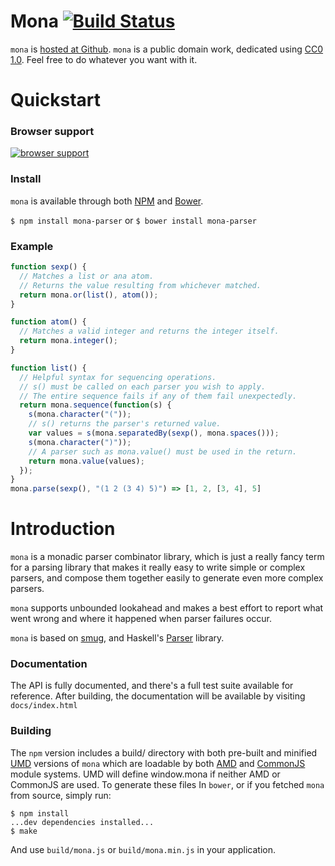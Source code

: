 # Mona [![Build Status](https://travis-ci.org/sykopomp/mona.png)](https://travis-ci.org/sykopomp/mona)

`mona` is
[hosted at Github](http://github.com/sykopomp/mona). `mona` is a
public domain work, dedicated using
[CC0 1.0](https://creativecommons.org/publicdomain/zero/1.0/). Feel
free to do whatever you want with it.

# Quickstart

### Browser support

[![browser support](http://ci.testling.com/sykopomp/mona.png)](http://ci.testling.com/sykopomp/mona)

### Install

`mona` is available through both [NPM](http://npmjs.org) and
[Bower](http://bower.io).

`$ npm install mona-parser`
or
`$ bower install mona-parser`

### Example

```javascript
function sexp() {
  // Matches a list or ana atom.
  // Returns the value resulting from whichever matched.
  return mona.or(list(), atom());
}

function atom() {
  // Matches a valid integer and returns the integer itself.
  return mona.integer();
}

function list() {
  // Helpful syntax for sequencing operations.
  // s() must be called on each parser you wish to apply.
  // The entire sequence fails if any of them fail unexpectedly.
  return mona.sequence(function(s) {
    s(mona.character("("));
    // s() returns the parser's returned value.
    var values = s(mona.separatedBy(sexp(), mona.spaces()));
    s(mona.character(")"));
    // A parser such as mona.value() must be used in the return.
    return mona.value(values);
  });
}
mona.parse(sexp(), "(1 2 (3 4) 5)") => [1, 2, [3, 4], 5]
```

# Introduction

`mona` is a monadic parser combinator library, which is just a really fancy
term for a parsing library that makes it really easy to write simple or
complex parsers, and compose them together easily to generate even more
complex parsers.

`mona` supports unbounded lookahead and makes a best effort to report what went
wrong and where it happened when parser failures occur.

`mona` is based on [smug](https://github.com/drewc/smug), and Haskell's
[Parser](http://www.haskell.org/haskellwiki/Parsec) library.

### Documentation

The API is fully documented, and there's a full test suite available for
reference. After building, the documentation will be available by visiting
`docs/index.html`

### Building

The `npm` version includes a build/ directory with both pre-built and
minified [UMD](https://github.com/umdjs/umd) versions of `mona` which
are loadable by both [AMD](http://requirejs.org/docs/whyamd.html) and
[CommonJS](http://www.commonjs.org/) module systems. UMD will define
window.mona if neither AMD or CommonJS are used. To generate these files
In `bower`, or if you fetched `mona` from source, simply run:

```
$ npm install
...dev dependencies installed...
$ make
```

And use `build/mona.js` or `build/mona.min.js` in your application.
